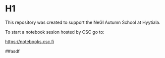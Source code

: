 # H1
This repository was created to support the NeGI Autumn School at Hyytiala.

To start a notebook sesion hosted by CSC go to:

https://notebooks.csc.fi


##asdf 
